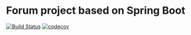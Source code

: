 # Forum project based on Spring Boot
[![Build Status](https://travis-ci.org/IvanPJF/job4j_forum.svg?branch=master)](https://travis-ci.org/IvanPJF/job4j_forum)
[![codecov](https://codecov.io/gh/IvanPJF/job4j_forum/branch/master/graph/badge.svg)](https://codecov.io/gh/IvanPJF/job4j_forum)